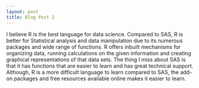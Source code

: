 ```yaml
---
layout: post
title: Blog Post 2
---
```

I believe R is the best language for data science. Compared to SAS, R is better for Statistical analysis and data manipulation due to its numerous packages and wide range of functions. R offers inbuilt mechanisms for organizing data, running calculations on the given information and creating graphical representations of that data sets.
The thing I miss about SAS is that it has functions that are easier to learn and has great technical support. Although, R is a more difficult language to learn compared to SAS, the add-on packages and free resources available online makes it easier to learn. 

